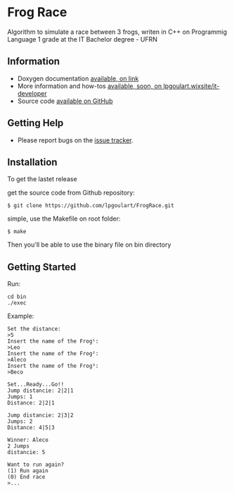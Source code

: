 # Frog Race

Algorithm to simulate a race between 3 frogs, writen in C++ on Programmig Language 1 grade at the IT Bachelor degree - UFRN

## Information

* Doxygen documentation [available, on link](docs/html/index.html)
* More information and how-tos [available, soon, on lpgoulart.wixsite/it-developer](https://lpgoulart.wixsite.com/it-developer)
* Source code [available on GitHub](https://github.com/lpgoulart/FrogRace)

## Getting Help

* Please report bugs on the [issue tracker](https://github.com/lpgoulart/FrogRace/issues).

## Installation

To get the lastet release

get the source code from Github repository:

```
$ git clone https://github.com/lpgoulart/FrogRace.git
```

simple, use the Makefile on root folder:

```
$ make
```

Then you'll be able to use the binary file on bin directory

## Getting Started

Run:

	cd bin
	./exec

Example:

	Set the distance: 
	>5
	Insert the name of the Frog¹: 
	>Leo
	Insert the name of the Frog²: 
 	>Aleco
	Insert the name of the Frog³: 
	>Beco

	Set...Ready...Go!!
	Jump distancie: 2|2|1
	Jumps: 1
	Distance: 2|2|1

	Jump distancie: 2|3|2
	Jumps: 2
	Distance: 4|5|3

	Winner: Aleco
	2 Jumps
	distancie: 5
		
	Want to run again? 
	(1) Run again
	(0) End race 
	>...



